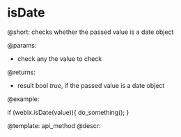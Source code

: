 isDate
=============


@short: checks whether the passed value is a date object
	
@params:
- check		any	the value to check

@returns:
- result	bool	<i>true</i>, if the passed value is a date object

@example:

if (webix.isDate(value)){
	do_something();
}

@template:	api_method
@descr:
